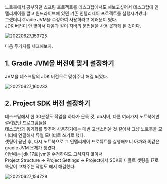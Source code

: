 노트북에서 공부하던 스프링 프로젝트를 데스크탑에서도 해보고싶어서 데스크탑에 인텔리제이를 깔고 원드라이브에 있던 기존 인텔리제이 프로젝트를 실행시켜봤다.  
그랬더니 Gradle JVM을 수정하여 사용하라고 에러문이 떴다.   
JDK 버전이 안 맞아서 다음과 같이 자바의 문법들을 사용 못하게 된 것이다.   

![20220627_153725](https://user-images.githubusercontent.com/97036481/175879236-291305e7-39b4-47cc-a523-b7564c3346be.png)

다음 두가지를 체크해보자.

## 1. Gradle JVM을 버전에 맞게 설정하기

JVM을 데스크탑의 JDK 버전으로 맞춰주니 해결 되었다.   

![20220627_160233](https://user-images.githubusercontent.com/97036481/175879284-ff9afd36-3bf6-4776-9327-d6e9cf86bfd3.png)

## 2. Project SDK 버전 설정하기

데스크탑에서 한 30분정도 작업을 하다가 문득 깃, db서버, 다른 여러가지 노트북에만 깔려있던 프로그램들을    
데스크탑과 동기화를 맞추어 사용하기에는 매번 고생스러울 것 같아서 그냥 노트북을 모니터에 연결해서 듀얼 모니터로 쓰기로 했다.   
셋팅이 끝난 후, 다시 노트북으로 그 인텔리제이 프로젝트를 실행해보니 아까와 똑같은 gradle JVM 문제가 생겼다.   
이번에는 jdk 17로 jvm을 수정하여도 고쳐지지 않아서   
Project Structure -> Project Settings -> Project에서 SDK의 디폴트 셋팅을 17로 똑같이 고쳐주는 작업도 해서 해결했다.

![20220627_154729](https://user-images.githubusercontent.com/97036481/175879298-0e9ac599-8915-4a95-9da8-cff90bc73ea2.png)




